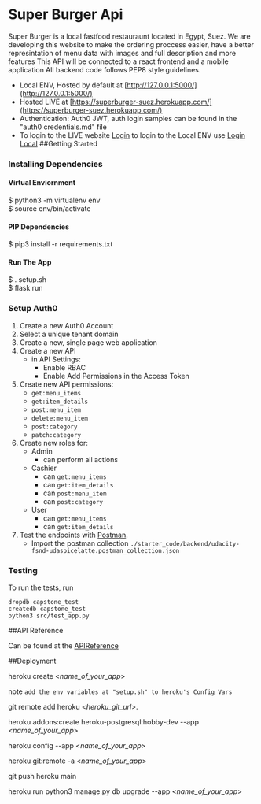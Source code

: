 # Super Burger Api

Super Burger is a local fastfood restauraunt located in Egypt, Suez. We are developing this website to make the ordering proccess easier, have a better represintation of menu data with images and full description and more features 
This API will be connected to a react frontend and a mobile application
All backend code follows PEP8 style guidelines. 

- Local ENV, Hosted by default at [http://127.0.0.1:5000/](http://127.0.0.1:5000/)
- Hosted LIVE at [https://superburger-suez.herokuapp.com/](https://superburger-suez.herokuapp.com/)
- Authentication: Auth0 JWT, auth login samples can be found in the "auth0 credentials.md" file
- To login to the LIVE website [Login](/login) to login to the Local ENV use [Login Local](/login-local)
##Getting Started

### Installing Dependencies

#### Virtual Enviornment

$ python3 -m virtualenv env   
$ source env/bin/activate

#### PIP Dependencies
 
$ pip3 install -r requirements.txt

#### Run The App

$ . setup.sh  
$ flask run 

### Setup Auth0 

1. Create a new Auth0 Account
2. Select a unique tenant domain
3. Create a new, single page web application
4. Create a new API
    - in API Settings:
        - Enable RBAC
        - Enable Add Permissions in the Access Token
5. Create new API permissions:
    - `get:menu_items`
    - `get:item_details`
    - `post:menu_item`
    - `delete:menu_item`
    - `post:category`
    - `patch:category`
6. Create new roles for:
    - Admin
        - can perform all actions
    - Cashier
        - can `get:menu_items`
        - can `get:item_details`
        - can `post:menu_item`
        - can `post:category`
    - User
        - can `get:menu_items`
        - can `get:item_details`
7. Test the endpoints with [Postman](https://getpostman.com). 
    - Import the postman collection `./starter_code/backend/udacity-fsnd-udaspicelatte.postman_collection.json`


### Testing
To run the tests, run

```
dropdb capstone_test
createdb capstone_test
python3 src/test_app.py
```

##API Reference

Can be found at the [APIReference](/api_reference)

##Deployment

heroku create <*name_of_your_app*>

note `add the env variables at "setup.sh" to heroku's Config Vars`

git remote add heroku <*heroku_git_url*>.

heroku addons:create heroku-postgresql:hobby-dev --app <*name_of_your_app*>

heroku config --app <*name_of_your_app*>

heroku git:remote -a <*name_of_your_app*>

git push heroku main

heroku run python3 manage.py db upgrade --app <*name_of_your_app*>


